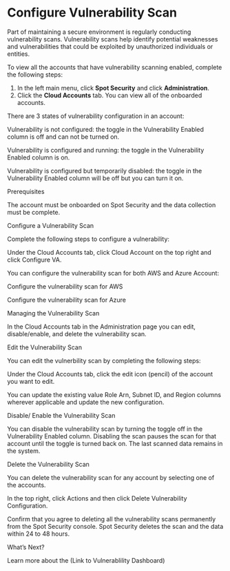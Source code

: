 # Configure Vulnerability Scan 

Part of maintaining a secure environment is regularly conducting vulnerability scans. Vulnerability scans help identify potential weaknesses and vulnerabilities that could be exploited by unauthorized individuals or entities. 

To view all the accounts that have vulnerability scanning enabled, complete the following steps:  

1. In the left main menu, click **Spot Security** and click **Administration**. 
2. Click the **Cloud Accounts** tab. You can view all of the onboarded accounts. 

 

 

 

There are 3 states of vulnerability configuration in an account: 

Vulnerability is not configured: the toggle in the Vulnerability Enabled column is off and can not be turned on. 

Vulnerability is configured and running: the toggle in the Vulnerability Enabled column is on. 

Vulnerability is configured but temporarily disabled: the toggle in the Vulnerability Enabled column will be off but you can turn it on.  

 

Prerequisites 

The account must be onboarded on Spot Security and the data collection must be complete. 

Configure a Vulnerability Scan 

Complete the following steps to configure a vulnerability: 

 

Under the Cloud Accounts tab, click Cloud Account on the top right and click Configure VA. 

 

You can configure the vulnerability scan for both AWS and Azure Account: 

Configure the vulnerability scan for AWS 

Configure the vulnerability scan for Azure  

 

Managing the Vulnerability Scan 

In the Cloud Accounts tab in the Administration page you can edit, disable/enable, and delete the vulnerability scan. 

Edit the Vulnerability Scan  

You can edit the vulnerbility scan by completing the following steps: 

Under the Cloud Accounts tab, click the edit icon (pencil) of the account you want to edit. 

 

 

 

 

You can update the existing value Role Arn, Subnet ID, and Region columns wherever applicable and update the new configuration.  

 

 

Disable/ Enable the Vulnerability Scan 

You can disable the vulnerability scan by turning the toggle off in the Vulnerability Enabled column.  Disabling the scan pauses the scan for that account until the toggle is turned back on. The last scanned data remains in the system. 

 

Delete the Vulnerability Scan 

You can delete the vulnerability scan for any account by selecting one of the accounts.  

In the top right, click Actions and then click Delete Vulnerability Configuration. 

 

Confirm that you agree to deleting all the vulnerability scans permanently from the Spot Security console. Spot Security deletes the scan and the data within 24 to 48 hours. 

 

 

 

 

What’s Next? 

Learn more about the (Link to Vulnerablility Dashboard) 
